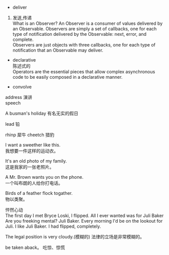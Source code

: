 + deliver  
1. 发送,传递  
What is an Observer? An Observer is a consumer of values delivered by an Observable. Observers are simply a set of callbacks, one for each type of notification delivered by the Observable: next, error, and complete.   
Observers are just objects with three callbacks, one for each type of notification that an Observable may deliver.

+ declarative  
陈述式的  
Operators are the essential pieces that allow complex asynchronous code to be easily composed in a declarative manner.  

+ convolve
 

 address 演讲  
 speech 

A busman's holiday 有名无实的假日

lead 铅

rhinp 犀牛
cheetch 猎豹


 I want a sweether like this.  
我想要一件这样的运动衣。

 It's an old photo of my family.  
这是我家的一张老照片。

 A Mr. Brown wants you on the phone.  
 一个叫布朗的人给你打电话。

 Birds of a feather flock togather.  
 物以类聚。



怦然心动  
 The first day I met Bryce Loski, I flipped.
 All I ever wanted was for Juli Baker 
 Are you freeking mental? Juli Baker.
 Every morning I'd be on the lookout for Juli.
 I like Juli Baker. I had flipped, completely.

 The legal position is very cloudy.(模糊的)
 法律的立场是非常模糊的。


be taken aback。 吃惊、惊慌